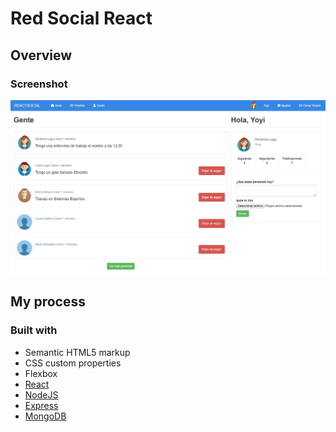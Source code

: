 # Red Social React

## Overview

### Screenshot

![](./design/red-social-react-design.jpg)

## My process

### Built with

- Semantic HTML5 markup
- CSS custom properties
- Flexbox
- [React](https://reactjs.org/)
- [NodeJS](https://nodejs.org/) 
- [Express](https://expressjs.com/)  
- [MongoDB](https://www.mongodb.com/) 

